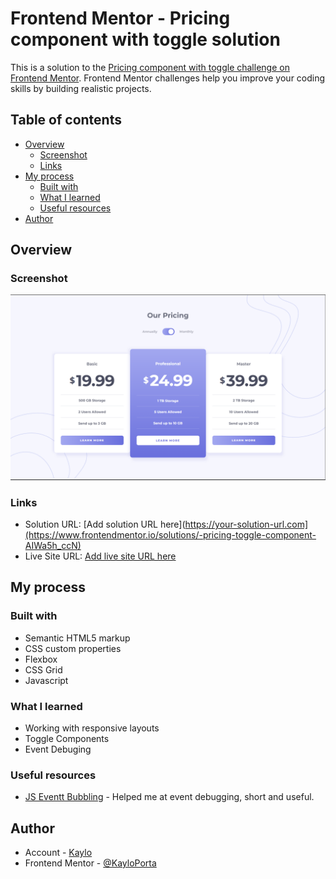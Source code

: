 # Frontend Mentor - Pricing component with toggle solution

This is a solution to the [Pricing component with toggle challenge on Frontend Mentor](https://www.frontendmentor.io/challenges/pricing-component-with-toggle-8vPwRMIC). Frontend Mentor challenges help you improve your coding skills by building realistic projects. 

## Table of contents

- [Overview](#overview)
  - [Screenshot](#screenshot)
  - [Links](#links)
- [My process](#my-process)
  - [Built with](#built-with)
  - [What I learned](#what-i-learned)
  - [Useful resources](#useful-resources)
- [Author](#author)



## Overview

### Screenshot

![](./images/screenshot.png)

### Links

- Solution URL: [Add solution URL here](https://your-solution-url.com](https://www.frontendmentor.io/solutions/-pricing-toggle-component-AIWa5h_ccN)
- Live Site URL: [Add live site URL here](https://kayloportal.github.io/Front-End-Mentor-Challenges/projects/junior/pricing-component-with-toggle/)

## My process

### Built with

- Semantic HTML5 markup
- CSS custom properties
- Flexbox
- CSS Grid
- Javascript

### What I learned

- Working with responsive layouts
- Toggle Components
- Event Debuging

### Useful resources

- [JS Eventt Bubbling](https://dev.to/0shuvo0/event-bubbling-capturing-and-how-to-prevent-them-9n5) - Helped me at event debugging, short and useful.

## Author

- Account - [Kaylo](https://github.com/KayloPortal)
- Frontend Mentor - [@KayloPorta](https://www.frontendmentor.io/profile/KayloPortal)
